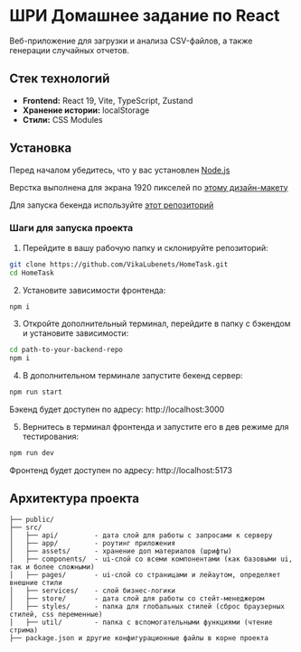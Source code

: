 # ШРИ Домашнее задание по React

Веб-приложение для загрузки и анализа CSV-файлов, а также генерации случайных отчетов.

## Стек технологий

- **Frontend:** React 19, Vite, TypeScript, Zustand
- **Хранение истории:** localStorage
- **Стили:** CSS Modules

## Установка

Перед началом убедитесь, что у вас установлен [Node.js](https://nodejs.org/) 

Верстка выполнена для экрана 1920 пикселей по [этому дизайн-макету](https://www.figma.com/design/9gsmAtcuxaZviXSt34yb2a/%D0%94%D0%97-%D0%A8%D0%A0%D0%98?node-id=0-1&p=f&t=TQAjPMrw4p6jGqKv-0)

Для запуска бекенда используйте [этот репозиторий](https://github.com/etozhenerk/shri2025-back)

### Шаги для запуска проекта

1. Перейдите в вашу рабочую папку и склонируйте репозиторий:

```bash
git clone https://github.com/VikaLubenets/HomeTask.git
cd HomeTask
```

2. Установите зависимости фронтенда:

```bash
npm i
```

3. Откройте дополнительный терминал, перейдите в папку с бэкендом и установите зависимости:

```bash
cd path-to-your-backend-repo
npm i
```

4. В дополнительном терминале запустите бекенд сервер:

```bash
npm run start
```

Бэкенд будет доступен по адресу: http://localhost:3000

5. Вернитесь в терминал фронтенда и запустите его в дев режиме для тестирования:

```bash
npm run dev
```

Фронтенд будет доступен по адресу: http://localhost:5173


## Архитектура проекта

```
├── public/
├── src/
│   ├── api/         - дата слой для работы с запросами к серверу
│   ├── app/         - роутинг приложения
│   ├── assets/      - хранение доп материалов (шрифты)
│   ├── components/  - ui-слой со всеми компонентами (как базовыми ui, так и более сложными)
│   ├── pages/       - ui-слой со страницами и лейаутом, определяет внешние стили
│   ├── services/    - слой бизнес-логики
│   ├── store/       - дата слой для работы со стейт-менеджером
│   ├── styles/      - папка для глобальных стилей (сброс браузерных стилей, css переменные)
│   ├── util/        - папка с вспомогательными функциями (чтение стрима)
├── package.json и другие конфигурационные файлы в корне проекта
```


